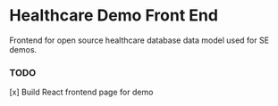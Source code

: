 # Healthcare Demo Front End
Frontend for open source healthcare database data model used for SE demos.

### TODO
[x] Build React frontend page for demo